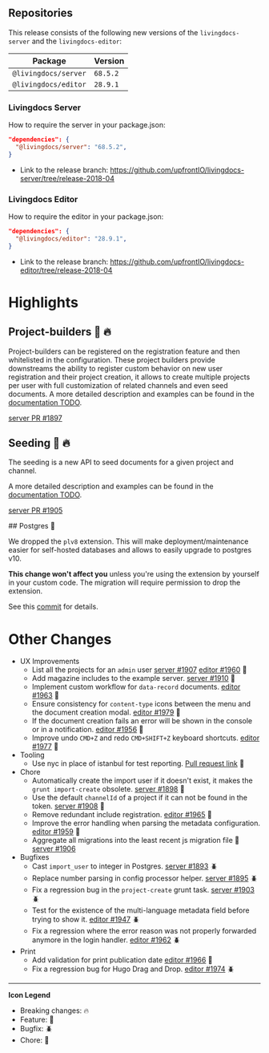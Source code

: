 
## Repositories

This release consists of the following new versions of the `livingdocs-server` and the `livingdocs-editor`:

Package | Version
--- | ---
`@livingdocs/server` | `68.5.2`
`@livingdocs/editor` | `28.9.1`

### Livingdocs Server

How to require the server in your package.json:

```json
"dependencies": {
  "@livingdocs/server": "68.5.2",
}
```

- Link to the release branch:
  https://github.com/upfrontIO/livingdocs-server/tree/release-2018-04

### Livingdocs Editor

How to require the editor in your package.json:

```json
"dependencies": {
  "@livingdocs/editor": "28.9.1",
}
```

- Link to the release branch:
  https://github.com/upfrontIO/livingdocs-editor/tree/release-2018-04

# Highlights


## Project-builders :gift: :fire:

Project-builders can be registered on the registration feature and then whitelisted in the configuration. These project builders provide downstreams the ability to register custom behavior on new user registration and their project creation, it allows to create multiple projects per user with full customization of related channels and even seed documents. A more detailed description and examples can be found in the [documentation TODO](https://docs.livingdocs.io/todo.html).

[server PR #1897](https://github.com/upfrontIO/livingdocs-server/pull/1897)

## Seeding :gift: :fire:

The seeding is a new API to seed documents for a given project and channel.

A more detailed description and examples can be found in the [documentation TODO](https://docs.livingdocs.io/todo.html).

[server PR #1905](https://github.com/upfrontIO/livingdocs-server/pull/1905)


## Postgres :wrench:

We dropped the `plv8` extension. This will make deployment/maintenance easier for self-hosted databases and allows to easily upgrade to postgres v10.

**This change won't affect you** unless you're using the extension by yourself in your custom code. The migration will require permission to drop the extension.

See this [commit](https://github.com/upfrontIO/livingdocs-server/commit/dc8b2e4835f6eee460877378d28eb84eb0fe67e) for details.



# Other Changes

* UX Improvements
  * List all the projects for an `admin` user [server #1907](https://github.com/upfrontIO/livingdocs-server/pull/1907) [editor #1960](https://github.com/upfrontIO/livingdocs-editor/pull/1960) :gift:
  * Add magazine includes to the example server. [server #1910](https://github.com/upfrontIO/livingdocs-server/pull/1910) :gift:
  * Implement custom workflow for `data-record` documents. [editor #1963](https://github.com/upfrontIO/livingdocs-editor/pull/1963) :gift:
  * Ensure consistency for `content-type` icons between the menu and the document creation modal. [editor #1979](https://github.com/upfrontIO/livingdocs-editor/pull/1979) :gift:
  * If the document creation fails an error will be shown in the console or in a notification. [editor #1956](https://github.com/upfrontIO/livingdocs-editor/pull/1956) :gift:
  * Improve undo `CMD+Z` and redo `CMD+SHIFT+Z` keyboard shortcuts. [editor #1977](https://github.com/upfrontIO/livingdocs-editor/pull/1977) :gift:
* Tooling
  * Use nyc in place of istanbul for test reporting. [Pull request link](https://github.com/upfrontIO/livingdocs-server/pull/1913) :gift:
* Chore
  * Automatically create the import user if it doesn't exist, it makes the `grunt import-create` obsolete. [server #1898](https://github.com/upfrontIO/livingdocs-server/pull/1898) :wrench:
  * Use the default `channelId` of a project if it can not be found in the token. [server #1908](https://github.com/upfrontIO/livingdocs-server/pull/1908) :wrench:
  * Remove redundant include registration. [editor #1965](https://github.com/upfrontIO/livingdocs-editor/pull/1965) :wrench:
  * Improve the error handling when parsing the metadata configuration. [editor #1959](https://github.com/upfrontIO/livingdocs-editor/pull/1959) :wrench:
  * Aggregate all migrations into the least recent js migration file :wrench:
  [server #1906](https://github.com/upfrontIO/livingdocs-server/pull/1906)
* Bugfixes
  * Cast `import_user` to integer in Postgres. [server #1893](https://github.com/upfrontIO/livingdocs-server/pull/1893) :beetle:
  * Replace number parsing in config processor helper. [server #1895](https://github.com/upfrontIO/livingdocs-server/pull/1895) :beetle:
  * Fix a regression bug in the `project-create` grunt task. [server #1903](https://github.com/upfrontIO/livingdocs-server/pull/1903) :beetle:
  * Test for the existence of the multi-language metadata field before trying to show it. [editor #1947](https://github.com/upfrontIO/livingdocs-editor/pull/1947) :beetle:
  * Fix a regression where the error reason was not properly forwarded anymore in the login handler. [editor #1962](https://github.com/upfrontIO/livingdocs-editor/pull/1962) :beetle:
* Print
  * Add validation for print publication date [editor #1966](https://github.com/upfrontIO/livingdocs-editor/pull/1966) :gift:
  *  Fix a regression bug for Hugo Drag and Drop. [editor #1974](https://github.com/upfrontIO/livingdocs-editor/pull/1974) :beetle:
---

  **Icon Legend**

  * Breaking changes: :fire:
  * Feature: :gift:
  * Bugfix: :beetle:
  * Chore: :wrench:
